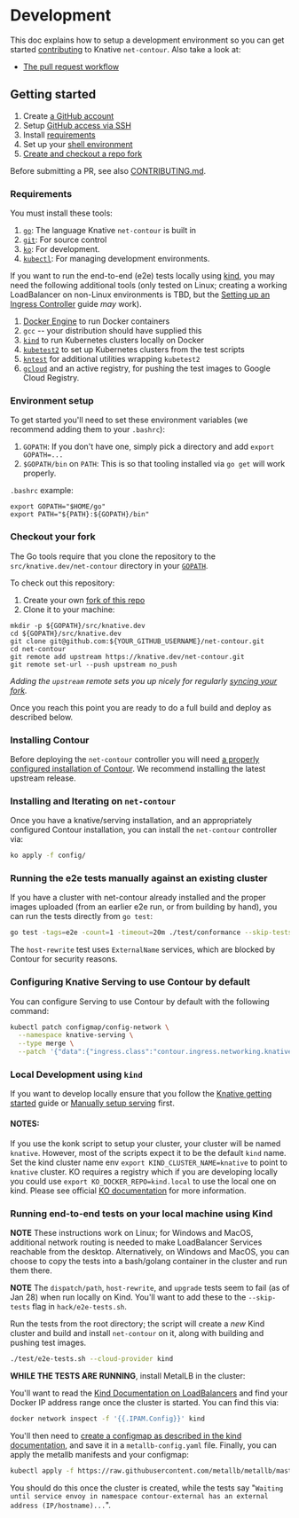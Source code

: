# Development

This doc explains how to setup a development environment so you can get started
[contributing](https://github.com/knative/docs/blob/main/community/CONTRIBUTING.md)
to Knative `net-contour`. Also take a look at:

- [The pull request workflow](https://github.com/knative/docs/blob/main/community/CONTRIBUTING.md#pull-requests)

## Getting started

1. Create [a GitHub account](https://github.com/join)
1. Setup
   [GitHub access via SSH](https://help.github.com/articles/connecting-to-github-with-ssh/)
1. Install [requirements](#requirements)
1. Set up your [shell environment](#environment-setup)
1. [Create and checkout a repo fork](#checkout-your-fork)

Before submitting a PR, see also [CONTRIBUTING.md](./CONTRIBUTING.md).

### Requirements

You must install these tools:

1. [`go`](https://golang.org/doc/install): The language Knative `net-contour` is
   built in
1. [`git`](https://help.github.com/articles/set-up-git/): For source control
1. [`ko`](https://github.com/google/ko): For development.
1. [`kubectl`](https://kubernetes.io/docs/tasks/tools/install-kubectl/): For
   managing development environments.

If you want to run the end-to-end (e2e) tests locally using
[kind](https://kind.sigs.k8s.io/), you may need the following additional tools
(only tested on Linux; creating a working LoadBalancer on non-Linux environments
is TBD, but the
[Setting up an Ingress Controller](https://kind.sigs.k8s.io/docs/user/ingress/)
guide _may_ work).

1. [Docker Engine](https://docs.docker.com/engine/install/) to run Docker
   containers
1. `gcc` -- your distribution should have supplied this
1. [`kind`](https://kind.sigs.k8s.io/#installation-and-usage) to run Kubernetes
   clusters locally on Docker
1. [`kubetest2`](https://github.com/kubernetes-sigs/kubetest2) to set up
   Kubernetes clusters from the test scripts
1. [`kntest`](https://github.com/knative/test-infra/tree/main/kntest) for
   additional utilities wrapping `kubetest2`
1. [`gcloud`](https://cloud.google.com/sdk/docs/install) and an active registry,
   for pushing the test images to Google Cloud Registry.

### Environment setup

To get started you'll need to set these environment variables (we recommend
adding them to your `.bashrc`):

1. `GOPATH`: If you don't have one, simply pick a directory and add
   `export GOPATH=...`
1. `$GOPATH/bin` on `PATH`: This is so that tooling installed via `go get` will
   work properly.

`.bashrc` example:

```shell
export GOPATH="$HOME/go"
export PATH="${PATH}:${GOPATH}/bin"
```

### Checkout your fork

The Go tools require that you clone the repository to the
`src/knative.dev/net-contour` directory in your
[`GOPATH`](https://github.com/golang/go/wiki/SettingGOPATH).

To check out this repository:

1. Create your own
   [fork of this repo](https://help.github.com/articles/fork-a-repo/)
1. Clone it to your machine:

```shell
mkdir -p ${GOPATH}/src/knative.dev
cd ${GOPATH}/src/knative.dev
git clone git@github.com:${YOUR_GITHUB_USERNAME}/net-contour.git
cd net-contour
git remote add upstream https://knative.dev/net-contour.git
git remote set-url --push upstream no_push
```

_Adding the `upstream` remote sets you up nicely for regularly
[syncing your fork](https://help.github.com/articles/syncing-a-fork/)._

Once you reach this point you are ready to do a full build and deploy as
described below.

### Installing Contour

Before deploying the `net-contour` controller you will need
[a properly configured installation of Contour](https://projectcontour.io/getting-started/).
We recommend installing the latest upstream release.

### Installing and Iterating on `net-contour`

Once you have a knative/serving installation, and an appropriately configured
Contour installation, you can install the `net-contour` controller via:

```bash
ko apply -f config/
```

### Running the e2e tests manually against an existing cluster

If you have a cluster with net-contour already installed and the proper images
uploaded (from an earlier e2e run, or from building by hand), you can run the
tests directly from `go test`:

```bash
go test -tags=e2e -count=1 -timeout=20m ./test/conformance --skip-tests host-rewrite --ingressClass=contour.ingress.networking.knative.dev
```

The `host-rewrite` test uses `ExternalName` services, which are blocked by Contour for security reasons.

### Configuring Knative Serving to use Contour by default

You can configure Serving to use Contour by default with the following command:

```bash
kubectl patch configmap/config-network \
  --namespace knative-serving \
  --type merge \
  --patch '{"data":{"ingress.class":"contour.ingress.networking.knative.dev"}}'
```

### Local Development using `kind`

If you want to develop locally ensure that you follow the
[Knative getting started](https://knative.dev/docs/getting-started/) guide or
[Manually setup serving](https://github.com/knative/serving/blob/main/DEVELOPMENT.md)
first.

#### NOTES:

If you use the konk script to setup your cluster, your cluster will be named
`knative`. However, most of the scripts expect it to be the default `kind` name.
Set the kind cluster name env `export KIND_CLUSTER_NAME=knative` to point to
`knative` cluster. KO requires a registry which if you are developing locally
you could use `export KO_DOCKER_REPO=kind.local` to use the local one on kind.
Please see official
[KO documentation](https://github.com/google/ko#local-publishing-options) for
more information.

### Running end-to-end tests on your local machine using Kind

**NOTE** These instructions work on Linux; for Windows and MacOS, additional
network routing is needed to make LoadBalancer Services reachable from the
desktop. Alternatively, on Windows and MacOS, you can choose to copy the tests
into a bash/golang container in the cluster and run them there.

**NOTE** The `dispatch/path`, `host-rewrite`, and `upgrade` tests seem to fail
(as of Jan 28) when run locally on Kind. You'll want to add these to the
`--skip-tests` flag in `hack/e2e-tests.sh`.

Run the tests from the root directory; the script will create a _new_ Kind
cluster and build and install `net-contour` on it, along with building and
pushing test images.

```bash
./test/e2e-tests.sh --cloud-provider kind
```

**WHILE THE TESTS ARE RUNNING**, install MetalLB in the cluster:

You'll want to read the
[Kind Documentation on LoadBalancers](https://kind.sigs.k8s.io/docs/user/loadbalancer/)
and find your Docker IP address range once the cluster is started. You can find
this via:

```bash
docker network inspect -f '{{.IPAM.Config}}' kind
```

You'll then need to
[create a configmap as described in the kind documentation](https://kind.sigs.k8s.io/docs/user/loadbalancer/#setup-address-pool-used-by-loadbalancers),
and save it in a `metallb-config.yaml` file. Finally, you can apply the metallb
manifests and your configmap:

```bash
kubectl apply -f https://raw.githubusercontent.com/metallb/metallb/master/manifests/namespace.yaml -f https://raw.githubusercontent.com/metallb/metallb/master/manifests/metallb.yaml  -f metallb-config.yaml
```

You should do this once the cluster is created, while the tests say
"`Waiting until service envoy in namespace contour-external has an external address (IP/hostname)...`".
